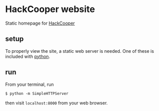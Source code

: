 HackCooper website
==================

Static homepage for [HackCooper](http://hackcooper.org)

setup
-----
To properly view the site, a static web server is needed. One of these is included with [python](http://www.python.org/).

run
---
From your terminal, run
```
$ python -m SimpleHTTPServer
```
then visit `localhost:8000` from your web browser.
